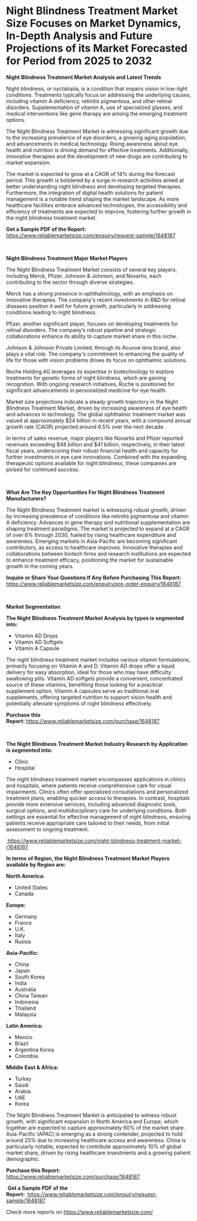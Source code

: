 <p><h1>Night Blindness Treatment Market Size Focuses on Market Dynamics, In-Depth Analysis and Future Projections of its Market Forecasted for Period from 2025 to 2032</h1></p><p><strong>Night Blindness Treatment Market Analysis and Latest Trends</strong></p>
<p><p>Night blindness, or nyctalopia, is a condition that impairs vision in low-light conditions. Treatments typically focus on addressing the underlying causes, including vitamin A deficiency, retinitis pigmentosa, and other retinal disorders. Supplementation of vitamin A, use of specialized glasses, and medical interventions like gene therapy are among the emerging treatment options.</p><p>The Night Blindness Treatment Market is witnessing significant growth due to the increasing prevalence of eye disorders, a growing aging population, and advancements in medical technology. Rising awareness about eye health and nutrition is driving demand for effective treatments. Additionally, innovative therapies and the development of new drugs are contributing to market expansion.</p><p>The market is expected to grow at a CAGR of 14% during the forecast period. This growth is bolstered by a surge in research activities aimed at better understanding night blindness and developing targeted therapies. Furthermore, the integration of digital health solutions for patient management is a notable trend shaping the market landscape. As more healthcare facilities embrace advanced technologies, the accessibility and efficiency of treatments are expected to improve, fostering further growth in the night blindness treatment market.</p></p>
<p><strong>Get a Sample PDF of the Report:&nbsp;</strong> <a href="https://www.reliablemarketsize.com/enquiry/request-sample/1648187?utm_campaign=2003&utm_medium=2&utm_source=Github&utm_content=ia&utm_term=03032025&utm_id=night-blindness-treatment">https://www.reliablemarketsize.com/enquiry/request-sample/1648187</a></p>
<p>&nbsp;</p>
<p><strong>Night Blindness Treatment Major Market Players</strong></p>
<p><p>The Night Blindness Treatment Market consists of several key players, including Merck, Pfizer, Johnson & Johnson, and Novartis, each contributing to the sector through diverse strategies. </p><p>Merck has a strong presence in ophthalmology, with an emphasis on innovative therapies. The company's recent investments in R&D for retinal diseases position it well for future growth, particularly in addressing conditions leading to night blindness.</p><p>Pfizer, another significant player, focuses on developing treatments for retinal disorders. The company’s robust pipeline and strategic collaborations enhance its ability to capture market share in this niche.</p><p>Johnson & Johnson Private Limited, through its Acuvue lens brand, also plays a vital role. The company's commitment to enhancing the quality of life for those with vision problems drives its focus on ophthalmic solutions.</p><p>Roche Holding AG leverages its expertise in biotechnology to explore treatments for genetic forms of night blindness, which are gaining recognition. With ongoing research initiatives, Roche is positioned for significant advancements in personalized medicine for eye health.</p><p>Market size projections indicate a steady growth trajectory in the Night Blindness Treatment Market, driven by increasing awareness of eye health and advances in technology. The global ophthalmic treatment market was valued at approximately $24 billion in recent years, with a compound annual growth rate (CAGR) projected around 6.5% over the next decade.</p><p>In terms of sales revenue, major players like Novartis and Pfizer reported revenues exceeding $48 billion and $41 billion, respectively, in their latest fiscal years, underscoring their robust financial health and capacity for further investments in eye care innovations. Combined with the expanding therapeutic options available for night blindness, these companies are poised for continued success.</p></p>
<p>&nbsp;</p>
<p><strong>What Are The Key Opportunities For Night Blindness Treatment Manufacturers?</strong></p>
<p><p>The Night Blindness Treatment market is witnessing robust growth, driven by increasing prevalence of conditions like retinitis pigmentosa and vitamin A deficiency. Advances in gene therapy and nutritional supplementation are shaping treatment paradigms. The market is projected to expand at a CAGR of over 6% through 2030, fueled by rising healthcare expenditure and awareness. Emerging markets in Asia-Pacific are becoming significant contributors, as access to healthcare improves. Innovative therapies and collaborations between biotech firms and research institutions are expected to enhance treatment efficacy, positioning the market for sustainable growth in the coming years.</p></p>
<p><strong>Inquire or Share Your Questions If Any Before Purchasing This Report:</strong> <a href="https://www.reliablemarketsize.com/enquiry/pre-order-enquiry/1648187?utm_campaign=2003&utm_medium=2&utm_source=Github&utm_content=ia&utm_term=03032025&utm_id=night-blindness-treatment">https://www.reliablemarketsize.com/enquiry/pre-order-enquiry/1648187</a></p>
<p>&nbsp;</p>
<p><strong>Market Segmentation</strong></p>
<p><strong>The Night Blindness Treatment Market Analysis by types is segmented into:</strong></p>
<p><ul><li>Vitamin AD Drops</li><li>Vitamin AD Softgels</li><li>Vitamin A Capsule</li></ul></p>
<p><p>The night blindness treatment market includes various vitamin formulations, primarily focusing on Vitamin A and D. Vitamin AD drops offer a liquid delivery for easy absorption, ideal for those who may have difficulty swallowing pills. Vitamin AD softgels provide a convenient, concentrated source of these vitamins, benefiting those looking for a practical supplement option. Vitamin A capsules serve as traditional oral supplements, offering targeted nutrition to support vision health and potentially alleviate symptoms of night blindness effectively.</p></p>
<p><strong>Purchase this Report:&nbsp;</strong><a href="https://www.reliablemarketsize.com/purchase/1648187?utm_campaign=2003&utm_medium=2&utm_source=Github&utm_content=ia&utm_term=03032025&utm_id=night-blindness-treatment">https://www.reliablemarketsize.com/purchase/1648187</a></p>
<p>&nbsp;</p>
<p><strong>The Night Blindness Treatment Market Industry Research by Application is segmented into:</strong></p>
<p><ul><li>Clinic</li><li>Hospital</li></ul></p>
<p><p>The night blindness treatment market encompasses applications in clinics and hospitals, where patients receive comprehensive care for visual impairments. Clinics often offer specialized consultations and personalized treatment plans, enabling quicker access to therapies. In contrast, hospitals provide more extensive services, including advanced diagnostic tools, surgical options, and multidisciplinary care for underlying conditions. Both settings are essential for effective management of night blindness, ensuring patients receive appropriate care tailored to their needs, from initial assessment to ongoing treatment.</p></p>
<p><a href="https://www.reliablemarketsize.com/night-blindness-treatment-market-r1648187?utm_campaign=2003&utm_medium=2&utm_source=Github&utm_content=ia&utm_term=03032025&utm_id=night-blindness-treatment">&nbsp;https://www.reliablemarketsize.com/night-blindness-treatment-market-r1648187</a></p>
<p><strong>In terms of Region, the Night Blindness Treatment Market Players available by Region are:</strong></p>
<p>
    <p> <strong> North America: </strong>
        <ul>
            <li>United States</li>
            <li>Canada</li>
        </ul>
        </p> 
    <p> <strong> Europe: </strong>
        <ul>
            <li>Germany</li>
            <li>France</li>
            <li>U.K.</li>
            <li>Italy</li>
            <li>Russia</li>
        </ul>
        </p> 
    <p> <strong> Asia-Pacific: </strong>
        <ul>
            <li>China</li>
            <li>Japan</li>
            <li>South Korea</li>
            <li>India</li>
            <li>Australia</li>
            <li>China Taiwan</li>
            <li>Indonesia</li>
            <li>Thailand</li>
            <li>Malaysia</li>
        </ul>
        </p> 
    <p> <strong> Latin America: </strong>
        <ul>
            <li>Mexico</li>
            <li>Brazil</li>
            <li>Argentina Korea</li>
            <li>Colombia</li>
        </ul>
        </p> 
    <p> <strong> Middle East & Africa: </strong>
        <ul>
            <li>Turkey</li>
            <li>Saudi</li>
            <li>Arabia</li>
            <li>UAE</li>
            <li>Korea</li>
        </ul>
    </p>
    </p>
<p><p>The Night Blindness Treatment Market is anticipated to witness robust growth, with significant expansion in North America and Europe, which together are expected to capture approximately 60% of the market share. Asia-Pacific (APAC) is emerging as a strong contender, projected to hold around 25% due to increasing healthcare access and awareness. China is particularly notable, expected to contribute approximately 10% of global market share, driven by rising healthcare investments and a growing patient demographic.</p></p>
<p><strong>Purchase this Report: </strong><a href="https://www.reliablemarketsize.com/purchase/1648187?utm_campaign=2003&utm_medium=2&utm_source=Github&utm_content=ia&utm_term=03032025&utm_id=night-blindness-treatment">https://www.reliablemarketsize.com/purchase/1648187</a></p>
<p>&nbsp;<strong>Get a Sample PDF of the Report:&nbsp;&nbsp;</strong><a href="https://www.reliablemarketsize.com/enquiry/request-sample/1648187?utm_campaign=2003&utm_medium=2&utm_source=Github&utm_content=ia&utm_term=03032025&utm_id=night-blindness-treatment">https://www.reliablemarketsize.com/enquiry/request-sample/1648187</a></p>
<p><strong></strong></p>
<p>Check more reports on <a href="https://www.reliablemarketsize.com/?utm_campaign=2003&utm_medium=2&utm_source=Github&utm_content=ia&utm_term=03032025&utm_id=night-blindness-treatment">https://www.reliablemarketsize.com/</a></p>